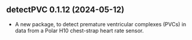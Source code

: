 ## detectPVC 0.1.12 (2024-05-12)

- A new package, to detect premature ventricular complexes (PVCs) in
  data from a Polar H10 chest-strap heart rate sensor.
